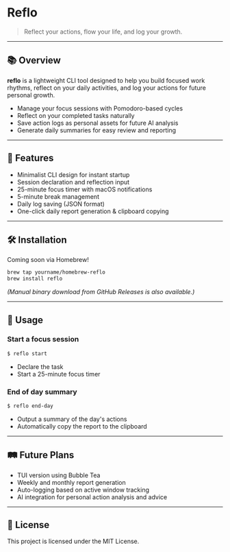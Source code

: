 # Reflo

> Reflect your actions, flow your life, and log your growth.

---

## 📚 Overview

**reflo** is a lightweight CLI tool designed to help you build focused work rhythms, reflect on your daily activities, and log your actions for future personal growth.

- Manage your focus sessions with Pomodoro-based cycles
- Reflect on your completed tasks naturally
- Save action logs as personal assets for future AI analysis
- Generate daily summaries for easy review and reporting

---

## 🚀 Features

- Minimalist CLI design for instant startup
- Session declaration and reflection input
- 25-minute focus timer with macOS notifications
- 5-minute break management
- Daily log saving (JSON format)
- One-click daily report generation & clipboard copying

---

## 🛠 Installation

Coming soon via Homebrew!

```bash
brew tap yourname/homebrew-reflo
brew install reflo
```

_(Manual binary download from GitHub Releases is also available.)_

---

## 📝 Usage

### Start a focus session

```bash
$ reflo start
```
- Declare the task
- Start a 25-minute focus timer

### End of day summary

```bash
$ reflo end-day
```
- Output a summary of the day's actions
- Automatically copy the report to the clipboard

---

## 🛤 Future Plans

- TUI version using Bubble Tea
- Weekly and monthly report generation
- Auto-logging based on active window tracking
- AI integration for personal action analysis and advice

---

## 📜 License

This project is licensed under the MIT License.
